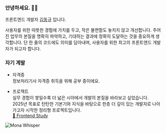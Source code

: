 ### 안녕하세요. 🙇‍♂️

프론트엔드 개발자 [김동규](https://dango0812.github.io/) 입니다.

사용자를 위한 따뜻한 경험에 가치를 두고, 작은 불편함도 놓치지 않고 개선합니다.
주어진 업무의 본질을 명확히 파악하고, 기대하는 결과에 정확히 도달하는 것을 중요하게 생각합니다.
단 한 줄의 코드에도 의미를 담아내며, 사용자를 위한 최고의 프론트엔드 개발자가 되고자 합니다.

### 자기 계발

- 자격증  
정보처리기사 자격증 취득을 위해 공부 중이에요.

- 프로젝트  
실무 경험이 쌓일수록 더 넓은 시야에서 개발의 본질을 바라보고 싶었습니다.  
2025년 목표로 탄탄한 기본기와 지식을 바탕으로 한층 더 깊이 있는 개발자로 나아가고자 시작한 정리형 프로젝트입니다.  
[<a href="https://github.com/dango0812/frontend-study" target="_blank">
    🔗 Frontend Study
</a>](https://github.com/dango0812/frontend-study)

![Mona Whisper](https://github.com/images/mona-whisper.gif)
